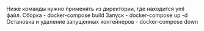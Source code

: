 Ниже команды нужно применять из директории, где находится yml файл.
Сборка - docker-compose build
Запуск - docker-compose up -d
Остановка и удаление запущенных контейнеров - docker-compose down
